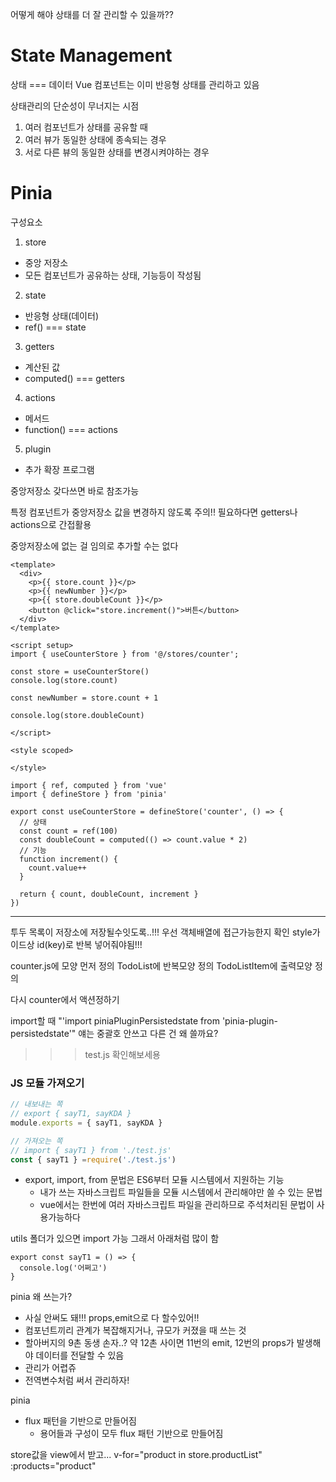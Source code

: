 어떻게 해야 상태를 더 잘 관리할 수 있을까??

# State Management
상태 === 데이터
Vue 컴포넌트는 이미 반응형 상태를 관리하고 있음

상태관리의 단순성이 무너지는 시점
1. 여러 컴포넌트가 상태를 공유할 때
1. 여러 뷰가 동일한 상태에 종속되는 경우 
2. 서로 다른 뷰의 동일한 상태를 변경시켜야하는 경우

# Pinia

구성요소
1. store
  - 중앙 저장소
  - 모든 컴포넌트가 공유하는 상태, 기능등이 작성됨
2. state
  - 반응형 상태(데이터)
  - ref() === state
3. getters
  - 계산된 값
  - computed() === getters
4. actions
  - 메서드
  - function() === actions
5. plugin
  - 추가 확장 프로그램

중앙저장소 갖다쓰면 바로 참조가능

특정 컴포넌트가 중앙저장소 값을 변경하지 않도록 주의!!
필요하다면 getters나 actions으로 간접활용

중앙저장소에 없는 걸 임의로 추가할 수는 없다

```
<template>
  <div>
    <p>{{ store.count }}</p>
    <p>{{ newNumber }}</p>
    <p>{{ store.doubleCount }}</p>
    <button @click="store.increment()">버튼</button>
  </div> 
</template>

<script setup>
import { useCounterStore } from '@/stores/counter';

const store = useCounterStore()
console.log(store.count)

const newNumber = store.count + 1

console.log(store.doubleCount)

</script>

<style scoped>

</style>
```
```
import { ref, computed } from 'vue'
import { defineStore } from 'pinia'

export const useCounterStore = defineStore('counter', () => {
  // 상태
  const count = ref(100)
  const doubleCount = computed(() => count.value * 2)
  // 기능
  function increment() {
    count.value++
  }

  return { count, doubleCount, increment }
})
```

---

투두 목록이 저장소에 저장될수잇도록..!!!
우선 객체배열에 접근가능한지 확인
style가이드상 id(key)로 반복 넣어줘야됨!!!

counter.js에 모양 먼저 정의
TodoList에 반복모양 정의
TodoListItem에 출력모양 정의

다시 counter에서 액션정하기

import할 때
"'import piniaPluginPersistedstate from 'pinia-plugin-persistedstate'"
얘는 중괄호 안쓰고 다른 건 왜 쓸까요?
>>> test.js 확인해보세용

### JS 모듈 가져오기
```javascript
// 내보내는 쪽
// export { sayT1, sayKDA }
module.exports = { sayT1, sayKDA }

// 가져오는 쪽
// import { sayT1 } from './test.js'
const { sayT1 } =require('./test.js')
```

- export, import, from 문법은 ES6부터 모듈 시스템에서 지원하는 기능
  - 내가 쓰는 자바스크립트 파일들을 모듈 시스템에서  관리해야만 쓸 수 있는 문법
  - vue에서는 한번에 여러 자바스크립트 파일을 관리하므로 주석처리된 문법이 사용가능하다

utils 폴더가 있으면 import 가능
그래서 아래처럼 많이 함
```
export const sayT1 = () => {
  console.log('어쩌고')
}
```

pinia 왜 쓰는가?
- 사실 안써도 돼!!! props,emit으로 다 할수있어!!
- 컴포넌트끼리 관계가 복잡해지거나, 규모가 커졌을 때 쓰는 것
- 할아버지의 9촌 동생 손자..? 약 12촌 사이면 11번의 emit, 12번의 props가 발생해야 데이터를 전달할 수 있음
- 관리가 어렵쥬
- 전역변수처럼 써서 관리하자!

pinia
- flux 패턴을 기반으로 만들어짐
  - 용어들과 구성이 모두 flux 패턴 기반으로 만들어짐

store값을 view에서 받고... 
v-for="product in store.productList"
  :products="product"